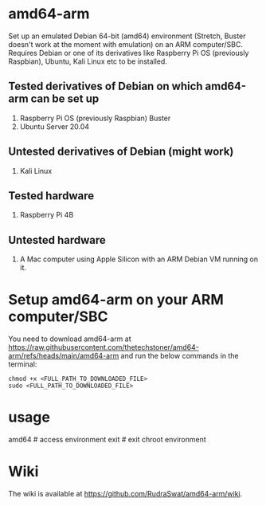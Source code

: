 # amd64-arm
Set up an emulated Debian 64-bit (amd64) environment (Stretch, Buster doesn't work at the moment with emulation) on an ARM computer/SBC. Requires Debian or one of its derivatives like Raspberry Pi OS (previously Raspbian), Ubuntu, Kali Linux etc to be installed.

## Tested derivatives of Debian on which amd64-arm can be set up

1. Raspberry Pi OS (previously Raspbian) Buster
2. Ubuntu Server 20.04

## Untested derivatives of Debian (might work)

1. Kali Linux

## Tested hardware

1. Raspberry Pi 4B

## Untested hardware

1. A Mac computer using Apple Silicon with an ARM Debian VM running on it.

# Setup amd64-arm on your ARM computer/SBC

You need to download amd64-arm at https://raw.githubusercontent.com/thetechstoner/amd64-arm/refs/heads/main/amd64-arm and run the below commands in the terminal:

```
chmod +x <FULL_PATH_TO_DOWNLOADED_FILE>
sudo <FULL_PATH_TO_DOWNLOADED_FILE>
```
# usage
amd64 # access environment
exit # exit chroot environment

# Wiki

The wiki is available at https://github.com/RudraSwat/amd64-arm/wiki.
